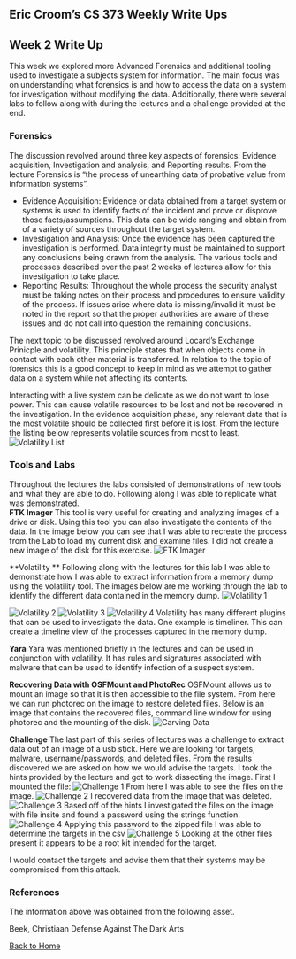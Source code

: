## Eric Croom’s CS 373 Weekly Write Ups

## Week 2 Write Up
This week we explored more Advanced Forensics and additional tooling used to investigate a subjects system for information.  The main focus was on understanding what forensics is and how to access the data on a system for investigation without modifying the data.  Additionally, there were several labs to follow along with during the lectures and a challenge provided at the end.

### Forensics
The discussion revolved around three key aspects of forensics:  Evidence acquisition, Investigation and analysis, and Reporting results.  From the lecture Forensics is “the process of unearthing data of probative value from information systems”.
- Evidence Acquisition:  Evidence or data obtained from a target system or systems is used to identify facts of the incident and prove or disprove those facts/assumptions.  This data can be wide ranging and obtain from of a variety of sources throughout the target system.
- Investigation and Analysis:  Once the evidence has been captured the investigation is performed.  Data integrity must be maintained to support any conclusions being drawn from the analysis.  The various tools and processes described over the past 2 weeks of lectures allow for this investigation to take place.
- Reporting Results:  Throughout the whole process the security analyst must be taking notes on their process and procedures to ensure validity of the process.  If issues arise where data is missing/invalid it must be noted in the report so that the proper authorities are aware of these issues and do not call into question the remaining conclusions.

The next topic to be discussed revolved around Locard’s Exchange Prinicple and volatility.  This principle states that when objects come in contact with each other material is transferred.  In relation to the topic of forensics this is a good concept to keep in mind as we attempt to gather data on a system while not affecting its contents.

Interacting with a live system can be delicate as we do not want to lose power.  This can cause volatile resources to be lost and not be recovered in the investigation.  In the evidence acquisition phase, any relevant data that is the most volatile should be collected first before it is lost.  From the lecture the listing below represents volatile sources from most to least.
![Volatility List](/images/volList.png)

### Tools and Labs
Throughout the lectures the labs consisted of demonstrations of new tools and what they are able to do.  Following along I was able to replicate what was demonstrated.  
**FTK Imager**
This tool is very useful for creating and analyzing images of a drive or disk.  Using this tool you can also investigate the contents of the data.  In the image below you can see that I was able to recreate the process from the Lab to load my current disk and examine files.  I did not create a new image of the disk for this exercise.
![FTK Imager](/images/ftk.png)

**Volatility **
Following along with the lectures for this lab I was able to demonstrate how I was able to extract information from a memory dump using the volatility tool.  The images below are me working through the lab to identify the different data contained in the memory dump.
![Volatility 1](/images/vol1.png)

![Volatility 2](/images/vol2.png)
![Volatility 3](/images/vol3.png)
![Volatility 4](/images/vol4.png)
Volatility has many different plugins that can be used to investigate the data.  One example is timeliner.  This can create a timeline view of the processes captured in the memory dump.

**Yara**
Yara was mentioned briefly in the lectures and can be used in conjunction with volatility.  It has rules and signatures associated with malware that can be used to identify infection of a suspect system.

**Recovering Data with OSFMount and PhotoRec**
OSFMount allows us to mount an image so that it is then accessible to the file system.  From here we can run photorec on the image to restore deleted files.  Below is an image that contains the recovered files, command line window for using photorec and the mounting of the disk.
![Carving Data](/images/carve.png)

**Challenge**
The last part of this series of lectures was a challenge to extract data out of an image of a usb stick.  Here we are looking for targets, malware, username/passwords, and deleted files.  From the results discovered we are asked on how we would advise the targets.  I took the hints provided by the lecture and got to work dissecting the image.
First I mounted the file:
![Challenge 1](/images/challenge1.png)
From here I was able to see the files on the image.
![Challenge 2](/images/challenge2.png)
I recovered data from the image that was deleted.
![Challenge 3](/images/challenge3.png)
Based off of the hints I investigated the files on the image with file insite and found a password using the strings function.
![Challenge 4](/images/challenge4.png)
Applying this password to the zipped file I was able to determine the targets in the csv
![Challenge 5](/images/challenge5.png)
Looking at the other files present it appears to be a root kit intended for the target.

I would contact the targets and advise them that their systems may be compromised from this attack.


### References
The information above was obtained from the following asset.

Beek, Christiaan Defense Against The Dark Arts


<a href="../">Back to Home</a>


